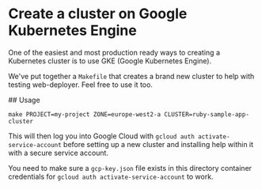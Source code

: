 # Create a cluster on Google Kubernetes Engine

One of the easiest and most production ready ways to creating a Kubernetes cluster is to use GKE (Google Kubernetes Engine).

We've put together a `Makefile` that creates a brand new cluster to help with testing web-deployer. Feel free to use it too.

## Usage

```
make PROJECT=my-project ZONE=europe-west2-a CLUSTER=ruby-sample-app-cluster
```

This will then log you into Google Cloud with `gcloud auth activate-service-account` before setting up a new cluster and installing help within it with a secure service account.

You need to make sure a `gcp-key.json` file exists in this directory container  credentials for `gcloud auth activate-service-account` to work.
